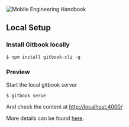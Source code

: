 
![Mobile Engineering Handbook](./res/handbook.png)


## Local Setup

### Install Gitbook locally

```
$ npm install gitbook-cli -g
```

### Preview

Start the local gitbook server

```
$ gitbook serve
```

And check the content at [http://localhost:4000/](http://localhost:4000/)

More details can be found [here](https://github.com/GitbookIO/gitbook/blob/master/docs/setup.md).



